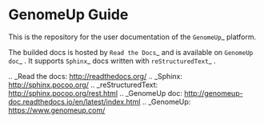 GenomeUp Guide
==============
This is the repository for the user documentation of the `GenomeUp`_ platform.

The builded docs is hosted by `Read the Docs`_ and is available on `GenomeUp doc`_ .
It supports `Sphinx`_ docs written with `reStructuredText`_ .


.. _Read the docs: http://readthedocs.org/
.. _Sphinx: http://sphinx.pocoo.org/
.. _reStructuredText: http://sphinx.pocoo.org/rest.html
.. _GenomeUp doc: http://genomeup-doc.readthedocs.io/en/latest/index.html
.. _GenomeUp: https://www.genomeup.com/
